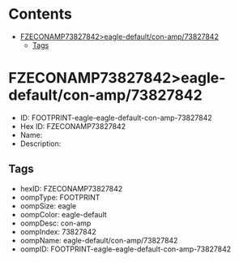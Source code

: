 



Contents
========

* [FZECONAMP73827842>eagle-default/con-amp/73827842](#fzeconamp73827842eagle-defaultcon-amp73827842)
	* [Tags](#tags)

# FZECONAMP73827842>eagle-default/con-amp/73827842

- ID: FOOTPRINT-eagle-eagle-default-con-amp-73827842
- Hex ID: FZECONAMP73827842
- Name: 
- Description: 

## Tags

- hexID: FZECONAMP73827842
- oompType: FOOTPRINT
- oompSize: eagle
- oompColor: eagle-default
- oompDesc: con-amp
- oompIndex: 73827842
- oompName: eagle-default/con-amp/73827842
- oompID: FOOTPRINT-eagle-eagle-default-con-amp-73827842
